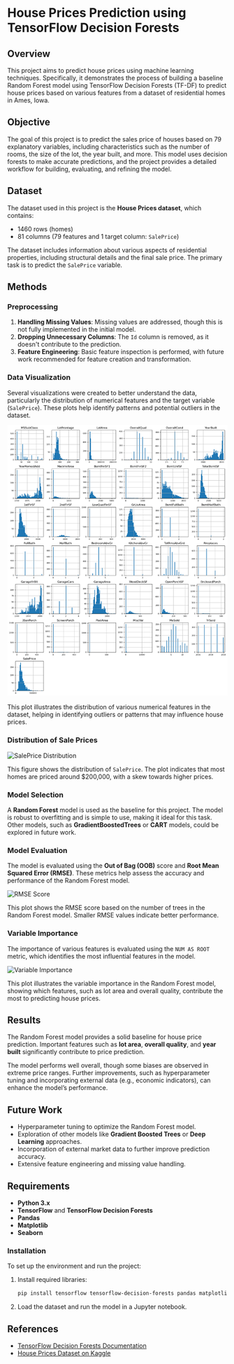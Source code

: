 # House Prices Prediction using TensorFlow Decision Forests

## Overview
This project aims to predict house prices using machine learning techniques. Specifically, it demonstrates the process of building a baseline Random Forest model using TensorFlow Decision Forests (TF-DF) to predict house prices based on various features from a dataset of residential homes in Ames, Iowa.

## Objective
The goal of this project is to predict the sales price of houses based on 79 explanatory variables, including characteristics such as the number of rooms, the size of the lot, the year built, and more. This model uses decision forests to make accurate predictions, and the project provides a detailed workflow for building, evaluating, and refining the model.

## Dataset
The dataset used in this project is the **House Prices dataset**, which contains:
- 1460 rows (homes)
- 81 columns (79 features and 1 target column: `SalePrice`)

The dataset includes information about various aspects of residential properties, including structural details and the final sale price. The primary task is to predict the `SalePrice` variable.

## Methods

### Preprocessing
1. **Handling Missing Values**: Missing values are addressed, though this is not fully implemented in the initial model.
2. **Dropping Unnecessary Columns**: The `Id` column is removed, as it doesn't contribute to the prediction.
3. **Feature Engineering**: Basic feature inspection is performed, with future work recommended for feature creation and transformation.

### Data Visualization
Several visualizations were created to better understand the data, particularly the distribution of numerical features and the target variable (`SalePrice`). These plots help identify patterns and potential outliers in the dataset.

![Numerical Features Plot](images/numerical_features_plot.png)

This plot illustrates the distribution of various numerical features in the dataset, helping in identifying outliers or patterns that may influence house prices.

### Distribution of Sale Prices

![SalePrice Distribution](images/saleprice_distribution.png)

This figure shows the distribution of `SalePrice`. The plot indicates that most homes are priced around $200,000, with a skew towards higher prices.

### Model Selection
A **Random Forest** model is used as the baseline for this project. The model is robust to overfitting and is simple to use, making it ideal for this task. Other models, such as **GradientBoostedTrees** or **CART** models, could be explored in future work.

### Model Evaluation
The model is evaluated using the **Out of Bag (OOB)** score and **Root Mean Squared Error (RMSE)**. These metrics help assess the accuracy and performance of the Random Forest model.

![RMSE Score](images/rmse_score.png)

This plot shows the RMSE score based on the number of trees in the Random Forest model. Smaller RMSE values indicate better performance.

### Variable Importance
The importance of various features is evaluated using the `NUM AS ROOT` metric, which identifies the most influential features in the model.

![Variable Importance](images/variable_importance.png)

This plot illustrates the variable importance in the Random Forest model, showing which features, such as lot area and overall quality, contribute the most to predicting house prices.

## Results
The Random Forest model provides a solid baseline for house price prediction. Important features such as **lot area**, **overall quality**, and **year built** significantly contribute to price prediction.

The model performs well overall, though some biases are observed in extreme price ranges. Further improvements, such as hyperparameter tuning and incorporating external data (e.g., economic indicators), can enhance the model’s performance.

## Future Work
- Hyperparameter tuning to optimize the Random Forest model.
- Exploration of other models like **Gradient Boosted Trees** or **Deep Learning** approaches.
- Incorporation of external market data to further improve prediction accuracy.
- Extensive feature engineering and missing value handling.

## Requirements
- **Python 3.x**
- **TensorFlow** and **TensorFlow Decision Forests**
- **Pandas**
- **Matplotlib**
- **Seaborn**

### Installation
To set up the environment and run the project:

1. Install required libraries:
   ```bash
   pip install tensorflow tensorflow-decision-forests pandas matplotlib seaborn

2. Load the dataset and run the model in a Jupyter notebook.

## References
- [TensorFlow Decision Forests Documentation](https://www.tensorflow.org/decision_forests)
- [House Prices Dataset on Kaggle](https://www.kaggle.com/c/house-prices-advanced-regression-techniques)
